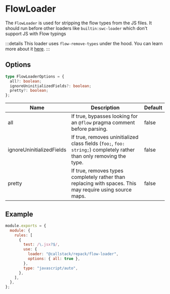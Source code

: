 # FlowLoader

The `FlowLoader` is used for stripping the flow types from the JS files. It should run before other loaders like `builtin:swc-loader` which don't support JS with Flow typings

:::details
This loader uses `flow-remove-types` under the hood. You can learn more about it [here](https://github.com/facebook/flow/tree/main/packages/flow-remove-types).
:::

## Options

```ts
type FlowLoaderOptions = {
  all?: boolean;
  ignoreUninitializedFields?: boolean;
  pretty?: boolean;
};
```

| Name                      | Description                                                                                                         | Default |
| ------------------------- | ------------------------------------------------------------------------------------------------------------------- | ------- |
| all                       | If true, bypasses looking for an `@flow` pragma comment before parsing.                                             | false   |
| ignoreUninitializedFields | If true, removes uninitialized class fields (`foo;`, `foo: string;`) completely rather than only removing the type. | false   |
| pretty                    | If true, removes types completely rather than replacing with spaces. This may require using source maps.            | false   |

## Example

```js title=rspack.config.cjs
module.exports = {
  module: {
    rules: [
      {
        test: /\.jsx?$/,
        use: {
          loader: "@callstack/repack/flow-loader",
          options: { all: true },
        },
        type: "javascript/auto",
      },
    ],
  },
};
```
